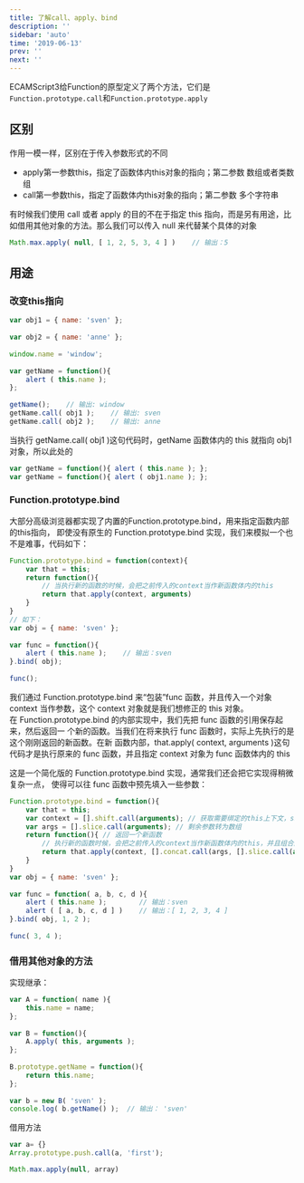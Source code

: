 ```yaml
---
title: 了解call、apply、bind
description: ''
sidebar: 'auto'
time: '2019-06-13'
prev: ''
next: ''
---
```


ECAMScript3给Function的原型定义了两个方法，它们是`Function.prototype.call`和`Function.prototype.apply`

## 区别

作用一模一样，区别在于传入参数形式的不同
+ apply第一参数this，指定了函数体内this对象的指向；第二参数 数组或者类数组
+ call第一参数this，指定了函数体内this对象的指向；第二参数 多个字符串

有时候我们使用 call 或者 apply 的目的不在于指定 this 指向，而是另有用途，比如借用其他对象的方法。那么我们可以传入 null 来代替某个具体的对象

``` js
Math.max.apply( null, [ 1, 2, 5, 3, 4 ] )    // 输出：5 
```

## 用途

### 改变this指向

``` js
var obj1 = { name: 'sven' }; 
 
var obj2 = { name: 'anne' }; 
 
window.name = 'window'; 
 
var getName = function(){     
    alert ( this.name ); 
}; 
 
getName();    // 输出: window 
getName.call( obj1 );    // 输出: sven 
getName.call( obj2 );    // 输出: anne 
```

当执行 getName.call( obj1 )这句代码时，getName 函数体内的 this 就指向 obj1 对象，所以此处的 
``` js
var getName = function(){ alert ( this.name ); };
var getName = function(){ alert ( obj1.name ); };
```

###  Function.prototype.bind 

大部分高级浏览器都实现了内置的Function.prototype.bind，用来指定函数内部的this指向， 即使没有原生的 Function.prototype.bind 实现，我们来模拟一个也不是难事，代码如下： 
``` js
Function.prototype.bind = function(context){
    var that = this;
    return function(){
        // 当执行新的函数的时候，会把之前传入的context当作新函数体内的this
        return that.apply(context, arguments)
    }
}
// 如下：
var obj = { name: 'sven' }; 
 
var func = function(){     
    alert ( this.name );    // 输出：sven 
}.bind( obj); 
 
func();
```

我们通过 Function.prototype.bind 来“包装”func 函数，并且传入一个对象 context 当作参数，这个 context 对象就是我们想修正的 this 对象。<br/>
在 Function.prototype.bind 的内部实现中，我们先把 func 函数的引用保存起来，然后返回一 个新的函数。当我们在将来执行 func 函数时，实际上先执行的是这个刚刚返回的新函数。在新 函数内部，that.apply( context, arguments )这句代码才是执行原来的 func 函数，并且指定 context 对象为 func 函数体内的 this

这是一个简化版的 Function.prototype.bind 实现，通常我们还会把它实现得稍微复杂一点， 使得可以往 func 函数中预先填入一些参数： 

``` js
Function.prototype.bind = function(){
    var that = this;
    var context = [].shift.call(arguments); // 获取需要绑定的this上下文，shift返回删除数组的第一个元素，会修改原数组
    var args = [].slice.call(arguments); // 剩余参数转为数组
    return function(){ // 返回一个新函数
        // 执行新的函数时候，会把之前传入的context当作新函数体内的this，并且组合两次分别传入的参数，作为新函数的参数
        return that.apply(context, [].concat.call(args, [].slice.call(arguments)));
    }
}
var obj = { name: 'sven' }; 
 
var func = function( a, b, c, d ){     
    alert ( this.name );        // 输出：sven     
    alert ( [ a, b, c, d ] )    // 输出：[ 1, 2, 3, 4 ] 
}.bind( obj, 1, 2 ); 
 
func( 3, 4 ); 
```

### 借用其他对象的方法 

实现继承：

``` js
var A = function( name ){     
    this.name = name; 
}; 
 
var B = function(){     
    A.apply( this, arguments ); 
}; 
 
B.prototype.getName = function(){    
    return this.name; 
}; 
 
var b = new B( 'sven' ); 
console.log( b.getName() );  // 输出： 'sven' 
```

借用方法

``` js
var a= {}
Array.prototype.push.call(a, 'first');

Math.max.apply(null, array)
```